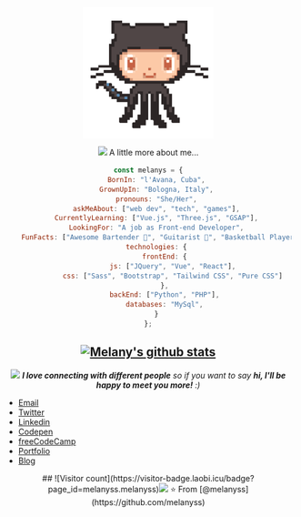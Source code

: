<!-- <img src="https://github.com/melanyss/melanyss/blob/main/banner.png"></a> -->
<div align="center">
    <img align='center' src="https://raw.githubusercontent.com/iCharlesZ/FigureBed/master/img/octocat.gif" width="230">
    
<img src="https://media.giphy.com/media/VgCDAzcKvsR6OM0uWg/giphy.gif" width="50"> A little more about me...  
    
```javascript
const melanys = {
    BornIn: "l'Avana, Cuba",
    GrownUpIn: "Bologna, Italy",
    pronouns: "She/Her",
    askMeAbout: ["web dev", "tech", "games"],
    CurrentlyLearning: ["Vue.js", "Three.js", "GSAP"],
    LookingFor: "A job as Front-end Developer",
    FunFacts: ["Awesome Bartender 🍹", "Guitarist 🎸", "Basketball Player 🏀"],
    technologies: {
        frontEnd: {
            js: ["JQuery", "Vue", "React"],
            css: ["Sass", "Bootstrap", "Tailwind CSS", "Pure CSS"]
        },
        backEnd: ["Python", "PHP"],
        databases: "MySql",
    }
};
```
    
## [![Melany's github stats](https://github-readme-stats.vercel.app/api?username=melanyss)](https://github.com/melanyss/github-readme-stats)

<img src="https://media.giphy.com/media/LnQjpWaON8nhr21vNW/giphy.gif" width="60"> <em><b>I love connecting with different people</b> so if you want to say <b>hi, I'll be happy to meet you more!</b> :)</em>
</div>
<ul>
    <li><a href="mailto:melanyss@pm.me" target="_blank">Email
      <!--  <img src="https://img.icons8.com/fluent/48/000000/email.png" alt="Email" width="70px" height="70px"> -->
    </a></li>
    <li><a href="https://twitter.com/MelanysFT" target="_blank">Twitter
    <!--    <img src="https://img.icons8.com/cute-clipart/64/000000/twitter.png" alt="Twitter" width="70px" height="70px"> -->
    </a></li>
    <li><a href="https://www.linkedin.com/in/melanysft/" target="_blank">Linkedin
     <!--   <img src="https://img.icons8.com/cute-clipart/64/000000/linkedin.png" alt="Linkedin" width="70px" height="70px"> -->
    </a></li>
    <li><a href="https://codepen.io/melanys/" target="_blank">Codepen
     <!--   <img src="https://img.icons8.com/ios-filled/50/000000/codepen.png" alt="Codepen" width="70px" height="70px"> -->
    </a></li>
    <li><a href="https://www.freecodecamp.org/melanys" target="_blank">freeCodeCamp
      <!--  <img src="https://api.iconify.design/simple-icons:freecodecamp.svg" alt="freeCodeCamp" width="70px" height="70px"> -->
    </a></li>
    <li><a target="_blank" href="https://melanyss.github.io" alt="Portfolio">Portfolio</a></li>
    <li><a target="_blank" href="https://extasius.com" alt="Blog">Blog</a></li>
</ul>
<div align="center">
## ![Visitor count](https://visitor-badge.laobi.icu/badge?page_id=melanyss.melanyss)<img src="https://media.giphy.com/media/dxn6fRlTIShoeBr69N/giphy.gif" width="30">
<!--
## [![forthebadge](https://forthebadge.com/images/badges/built-with-love.svg)](https://forthebadge.com)
-->
⭐️ From [@melanyss](https://github.com/melanyss)
</div>
